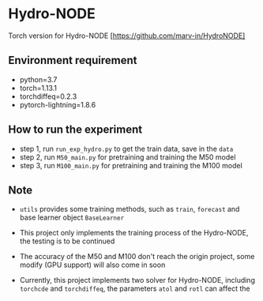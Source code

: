 # Hydro-NODE
Torch version for Hydro-NODE [https://github.com/marv-in/HydroNODE]




## Environment requirement

- python=3.7
- torch=1.13.1
- torchdiffeq=0.2.3
- pytorch-lightning=1.8.6

## How to run the experiment

- step 1, run `run_exp_hydro.py` to get the train data, save in the `data`
- step 2, run `M50_main.py` for pretraining and training the M50 model
- step 3, run `M100_main.py` for pretraining and training the M100 model

## Note

- `utils` provides some training methods, such as `train`, `forecast` and base learner object `BaseLearner`

- This project only implements the training process of the Hydro-NODE, the testing is to be continued

- The accuracy of the M50 and M100 don't reach the origin project, some modify (GPU support) will also come in soon

- Currently, this project implements two solver for Hydro-NODE, including `torchcde` and `torchdiffeq`,
the parameters `atol` and `rotl` can affect the 
  
  
